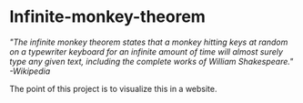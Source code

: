 # Infinite-monkey-theorem

*"The infinite monkey theorem states that a monkey hitting keys at random on a typewriter keyboard for an infinite amount of time will almost surely type any given text, including the complete works of William Shakespeare." -Wikipedia*

The point of this project is to visualize this in a website. 
